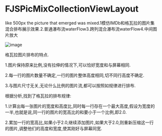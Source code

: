 # FJSPicMixCollectionViewLayout
like 500px the picture that emerged was mixed.1模仿IMDb和格瓦拉的图片集混合排布展示效果.2.普通瀑布流waterFlow3.跨列混合瀑布流waterFlow4.中间图片放大

![image](https://github.com/BestJoker/FJSPicMixCollectionViewLayout/blob/master/练习/FJSPicMixCollectionViewFlowLayout.gif?raw=true)

格瓦拉图片排布的特点.

1.图片保持原来比例,没有拉伸的情况下,可以恰好宽度和与屏幕相同.

2.每一行的图片数量不确定,一行的图片整体高度相同,切不同行高度不确定.

3.与图片尺寸无关,无论什么比例的图片流,都可以按照如规律进行排布.


根据分析,找到了格瓦拉的排布规律:

1.计算出每一张图片的宽度和高度比,同时每一行存在一个最大高度,假设为宽度的一半,也就是说,同一行的图片的宽高比的和要小于一个比例,即2.0.

2.累加一行的宽高比,如果小于2.0,继续添加图片,如果大于2.0,则重新压缩这一行的图片,调整他们的高度和宽度,使其刚好与屏幕同宽.











